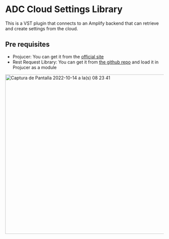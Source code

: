 # ADC Cloud Settings Library

This is a VST plugin that connects to an Amplify backend that can retrieve and create settings from the cloud.

## Pre requisites

- Projucer: You can get it from the [official site](https://juce.com/discover/projucer)
- Rest Request Library: You can get it from [the github repo](https://github.com/adamski/RestRequest) and load it in Projucer as a module

<img width="506" alt="Captura de Pantalla 2022-10-14 a la(s) 08 23 41" src="https://user-images.githubusercontent.com/11297071/195857866-142d738c-03bd-4a77-9f4e-e5b6894d8c28.png">
